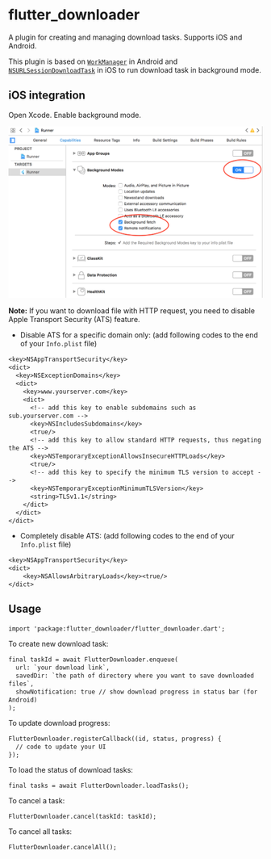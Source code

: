 # flutter_downloader

A plugin for creating and managing download tasks. Supports iOS and Android. 

This plugin is based on [`WorkManager`][1] in Android and [`NSURLSessionDownloadTask`][2] in iOS to run download task in background mode.


## iOS integration

Open Xcode. Enable background mode.

<img width="512" src="./screenshot/enable_background_mode.png?raw=true"/>

**Note:** If you want to download file with HTTP request, you need to disable Apple Transport Security (ATS) feature.
* Disable ATS for a specific domain only: (add following codes to the end of your `Info.plist` file)
````
<key>NSAppTransportSecurity</key>
<dict>
  <key>NSExceptionDomains</key>
  <dict>
    <key>www.yourserver.com</key>
    <dict>
      <!-- add this key to enable subdomains such as sub.yourserver.com -->
      <key>NSIncludesSubdomains</key>
      <true/>
      <!-- add this key to allow standard HTTP requests, thus negating the ATS -->
      <key>NSTemporaryExceptionAllowsInsecureHTTPLoads</key>
      <true/>
      <!-- add this key to specify the minimum TLS version to accept -->
      <key>NSTemporaryExceptionMinimumTLSVersion</key>
      <string>TLSv1.1</string>
    </dict>
  </dict>
</dict>
```` 

* Completely disable ATS: (add following codes to the end of your `Info.plist` file)

````
<key>NSAppTransportSecurity</key>  
<dict>  
    <key>NSAllowsArbitraryLoads</key><true/>  
</dict>
````

## Usage

````
import 'package:flutter_downloader/flutter_downloader.dart';
````

To create new download task:

````
final taskId = await FlutterDownloader.enqueue(
  url: `your download link`, 
  savedDir: `the path of directory where you want to save downloaded files`, 
  showNotification: true // show download progress in status bar (for Android)
);
````

To update download progress:

````
FlutterDownloader.registerCallback((id, status, progress) {
  // code to update your UI
});
````

To load the status of download tasks:

````
final tasks = await FlutterDownloader.loadTasks();
````

To cancel a task:

````
FlutterDownloader.cancel(taskId: taskId);
````

To cancel all tasks:

````
FlutterDownloader.cancelAll();
````


[1]: https://developer.android.com/topic/libraries/architecture/workmanager
[2]: https://developer.apple.com/documentation/foundation/nsurlsessiondownloadtask?language=objc